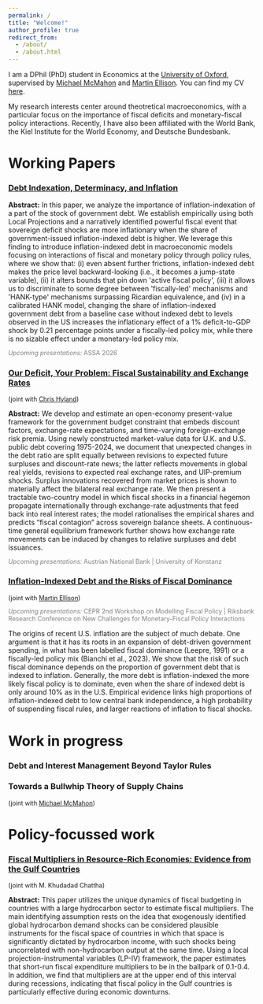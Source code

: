 ```yaml
---
permalink: /
title: "Welcome!"
author_profile: true
redirect_from: 
  - /about/
  - /about.html
---
```


I am a DPhil (PhD) student in Economics at the [University of Oxford](https://www.economics.ox.ac.uk/), supervised by [Michael McMahon](https://mcmahonecon.com/) and [Martin Ellison](https://users.ox.ac.uk/~exet2581/). You can find my CV [here](/files/cv.pdf).

My research interests center around theotretical macroeconomics, with a particular focus on the importance of fiscal deficits and monetary-fiscal policy interactions. Recently, I have also been affiliated with the World Bank, the Kiel Institute for the World Economy, and Deutsche Bundesbank.


<!---
You can find my research [here](https://tobiaskawalec.github.io/research) and my CV [here](https://tobiaskawalec.github.io/cv).
-->


Working Papers
======
<div class="paper-entry">
  <h3><a href="/files/DIDI.pdf" target="_blank">Debt Indexation, Determinacy, and Inflation</a></h3>
  <div class="abstract">
   <strong>Abstract:</strong>  In this paper, we analyze the importance of inflation-indexation of a part of the stock of government debt. We establish empirically using both Local Projections and a narratively identified powerful fiscal event that sovereign deficit shocks are more inflationary when the share of government-issued inflation-indexed debt is higher. We leverage this finding to introduce inflation-indexed debt in macroeconomic models focusing on interactions of fiscal and monetary policy through policy rules, where we show that: (i) even absent further frictions, inflation-indexed debt makes the price level backward-looking (i.e., it becomes a jump-state variable), (ii) it alters bounds that pin down 'active fiscal policy', (iii) it allows us to discriminate to some degree between 'fiscally-led' mechanisms and 'HANK-type' mechanisms surpassing Ricardian equivalence, and (iv) in a calibrated HANK model, changing the share of inflation-indexed government debt from a baseline case without indexed debt to levels observed in the US increases the inflationary effect of a 1% deficit-to-GDP shock by 0.21 percentage points under a fiscally-led policy mix, while there is no sizable effect under a monetary-led policy mix. 
  </div>
  <p style="font-size: 0.9em; color: gray;"><em>Upcoming presentations:</em> ASSA 2026 </p>
</div>


<div class="paper-entry">
  <h3><a href="/files/CCH_TK_OurDeficitYourProblem.pdf" target="_blank">Our Deficit, Your Problem: Fiscal Sustainability and Exchange Rates</a></h3>
  <p style="font-size: 0.9em; margin-top: 0.3rem;">
    (joint with <a href="https://chrishyland.github.io/" target="_blank">Chris Hyland</a>)
  </p>
  <div class="abstract">
   <strong>Abstract:</strong>  We develop and estimate an open-economy present-value framework for the government budget constraint that embeds discount factors, exchange-rate expectations, and time-varying foreign-exchange risk premia. Using newly constructed market-value data for U.K. and U.S. public debt covering 1975-2024, we document that unexpected changes in the debt ratio are split equally between revisions to expected future surpluses and discount-rate news; the latter reflects movements in global real yields, revisions to expected real exchange rates, and UIP-premium shocks. Surplus innovations recovered from market prices is shown to materially affect the bilateral real exchange rate. We then present a tractable two-country model in which fiscal shocks in a financial hegemon propagate internationally through exchange-rate adjustments that feed back into real interest rates; the model rationalises the empirical shares and predicts “fiscal contagion” across sovereign balance sheets. A continuous-time general equilibrium framework further shows how exchange rate movements can be induced by changes to relative surpluses and debt issuances.
  </div>
    <p style="font-size: 0.9em; color: gray;"><em>Upcoming presentations:</em> Austrian National Bank | University of Konstanz </p>
</div>


<div class="paper-entry">
  <h3><a href="/files/IndexedIndeterminacy.pdf" target="_blank">Inflation-Indexed Debt and the Risks of Fiscal Dominance</a></h3>
  <p style="font-size: 0.9em; margin-top: 0.3rem;">
    (joint with <a href="https://users.ox.ac.uk/~exet2581/" target="_blank">Martin Ellison</a>)
  </p>
    <p style="font-size: 0.9em; color: gray;"><em>Upcoming presentations:</em> CEPR 2nd Workshop on Modelling Fiscal Policy | Riksbank Research Conference on New Challenges for Monetary-Fiscal Policy Interactions </p>
</div>

The origins of recent U.S. inflation are the subject of much debate. One argument is that it has its roots in an expansion of debt-driven government spending, in what has been labelled fiscal dominance (Leepre, 1991) or a fiscally-led policy mix (Bianchi et al., 2023). We show that the risk of such fiscal dominance depends on the proportion of government debt that is indexed to inflation. Generally, the more debt is inflation-indexed the more likely fiscal policy is to dominate, even when the share of indexed debt is only around 10% as in the U.S. Empirical evidence links high proportions of inflation-indexed debt to low central bank independence, a high probability of suspending fiscal rules, and larger reactions of inflation to fiscal shocks.

<!---
Site-wide configuration
------
The main configuration file for the site is in the base directory in [_config.yml](https://github.com/academicpages/academicpages.github.io/blob/master/_config.yml), which defines the content in the sidebars and other site-wide features. You will need to replace the default variables with ones about yourself and your site's github repository. The configuration file for the top menu is in [_data/navigation.yml](https://github.com/academicpages/academicpages.github.io/blob/master/_data/navigation.yml). For example, if you don't have a portfolio or blog posts, you can remove those items from that navigation.yml file to remove them from the header. 

Create content & metadata
------
For site content, there is one markdown file for each type of content, which are stored in directories like _publications, _talks, _posts, _teaching, or _pages. For example, each talk is a markdown file in the [_talks directory](https://github.com/academicpages/academicpages.github.io/tree/master/_talks). At the top of each markdown file is structured data in YAML about the talk, which the theme will parse to do lots of cool stuff. The same structured data about a talk is used to generate the list of talks on the [Talks page](https://academicpages.github.io/talks), each [individual page](https://academicpages.github.io/talks/2012-03-01-talk-1) for specific talks, the talks section for the [CV page](https://academicpages.github.io/cv), and the [map of places you've given a talk](https://academicpages.github.io/talkmap.html) (if you run this [python file](https://github.com/academicpages/academicpages.github.io/blob/master/talkmap.py) or [Jupyter notebook](https://github.com/academicpages/academicpages.github.io/blob/master/talkmap.ipynb), which creates the HTML for the map based on the contents of the _talks directory).
-->


Work in progress
======

<div class="work-entry">
  <h3>Debt and Interest Management Beyond Taylor Rules</h3>
  <p style="font-size: 0.9em; margin-top: 0.3rem;">
  </p>
</div>

<div class="work-entry">
  <h3>Towards a Bullwhip Theory of Supply Chains</h3>
  <p style="font-size: 0.9em; margin-top: 0.3rem;">
    (joint with <a href="https://mcmahonecon.com" target="_blank">Michael McMahon</a>)
  </p>
</div>




Policy-focussed work
======
<div class="paper-entry">
  <h3><a href="/files/GulfFiscalMultipliers.pdf" target="_blank">Fiscal Multipliers in Resource-Rich Economies: Evidence from the Gulf Countries</a></h3>
  <p style="font-size: 0.9em; margin-top: 0.3rem;">
    (joint with M. Khudadad Chattha)
  </p>
  <div class="abstract">
   <strong>Abstract:</strong>  This paper utilizes the unique dynamics of fiscal budgeting in countries with a large hydrocarbon sector to estimate fiscal multipliers. The main identifying assumption rests on the idea that exogenously identified global hydrocarbon demand shocks can be considered plausible instruments for the fiscal space of countries in which that space is significantly dictated by hydrocarbon income, with such shocks being uncorrelated with non-hydrocarbon output at the same time. Using a local projection-instrumental variables (LP-IV) framework, the paper estimates that short-run fiscal expenditure multipliers to be in the ballpark of 0.1-0.4. In addition, we find that multipliers are at the upper end of this interval during recessions, indicating that fiscal policy in the Gulf countries is particularly effective during economic downturns.
  </div>
</div>


